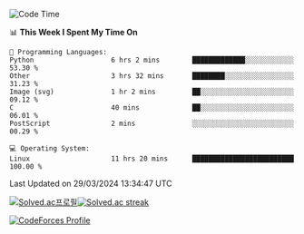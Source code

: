 
<!--START_SECTION:waka-->
![Code Time](http://img.shields.io/badge/Code%20Time-3%2C383%20hrs%208%20mins-blue)

📊 **This Week I Spent My Time On** 

```text
💬 Programming Languages: 
Python                   6 hrs 2 mins        █████████████░░░░░░░░░░░░   53.30 % 
Other                    3 hrs 32 mins       ████████░░░░░░░░░░░░░░░░░   31.23 % 
Image (svg)              1 hr 2 mins         ██░░░░░░░░░░░░░░░░░░░░░░░   09.12 % 
C                        40 mins             ██░░░░░░░░░░░░░░░░░░░░░░░   06.01 % 
PostScript               2 mins              ░░░░░░░░░░░░░░░░░░░░░░░░░   00.29 % 

💻 Operating System: 
Linux                    11 hrs 20 mins      █████████████████████████   100.00 % 
```


 Last Updated on 29/03/2024 13:34:47 UTC
<!--END_SECTION:waka-->


[![Solved.ac프로필](http://mazassumnida.wtf/api/generate_badge?boj=hckim96)](https://solved.ac/hckim96)[![Solved.ac streak](http://mazandi.herokuapp.com/api?handle=hckim96&theme=dark)](https://solved.ac/hckim96)


[![CodeForces Profile](https://cf.leed.at?id=hckim96)](https://codeforces.com/profile/hckim96)

